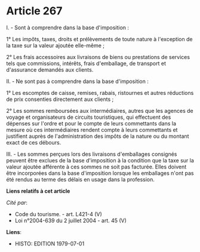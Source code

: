 # Article 267

I. - Sont à comprendre dans la base d'imposition :

1° Les impôts, taxes, droits et prélèvements de toute nature à l'exception de la taxe sur la valeur ajoutée elle-même ;

2° Les frais accessoires aux livraisons de biens ou prestations de services tels que commissions, intérêts, frais
d'emballage, de transport et d'assurance demandés aux clients.

II. - Ne sont pas à comprendre dans la base d'imposition :

1° Les escomptes de caisse, remises, rabais, ristournes et autres réductions de prix consenties directement aux clients ;

2° Les sommes remboursées aux intermédiaires, autres que les agences de voyage et organisateurs de circuits touristiques, qui
effectuent des dépenses sur l'ordre et pour le compte de leurs commettants dans la mesure où ces intermédiaires rendent
compte à leurs commettants et justifient auprès de l'administration des impôts de la nature ou du montant exact de ces
débours.

III. - Les sommes perçues lors des livraisons d'emballages consignés peuvent être exclues de la base d'imposition à la
condition que la taxe sur la valeur ajoutée afférente à ces sommes ne soit pas facturée. Elles doivent être incorporées dans
la base d'imposition lorsque les emballages n'ont pas été rendus au terme des délais en usage dans la profession.

**Liens relatifs à cet article**

_Cité par_:

  - Code du tourisme. - art. L421-4 (V)
  - Loi n°2004-639 du 2 juillet 2004 - art. 45 (V)

**Liens**:

  - HISTO: EDITION 1979-07-01
